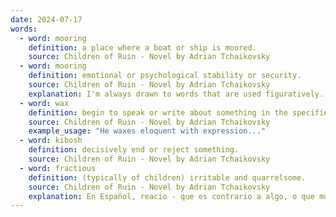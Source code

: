 ```yaml
---
date: 2024-07-17
words:
  - word: mooring
    definition: a place where a boat or ship is moored.
    source: Children of Ruin - Novel by Adrian Tchaikovsky
  - word: mooring
    definition: emotional or psychological stability or security.
    source: Children of Ruin - Novel by Adrian Tchaikovsky
    explanation: I'm always drawn to words that are used figuratively.
  - word: wax
    definition: begin to speak or write about something in the specified manner.
    source: Children of Ruin - Novel by Adrian Tchaikovsky
    example_usage: "He waxes eloquent with expression..."
  - word: kibosh
    definition: decisively end or reject something.
    source: Children of Ruin - Novel by Adrian Tchaikovsky
  - word: fractious
    definition: (typically of children) irritable and quarrelsome.
    source: Children of Ruin - Novel by Adrian Tchaikovsky
    explanation: En Español, reacio - que es contrario a algo, o que muestra resistencia a hacer algo.
---
```

